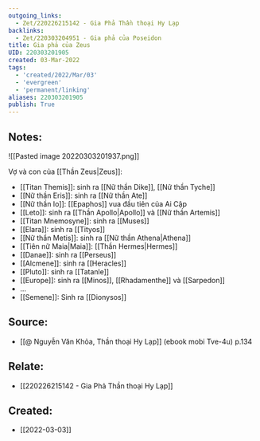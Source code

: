 ```yaml
---
outgoing_links:
  - Zet/220226215142 - Gia Phả Thần thoại Hy Lạp
backlinks:
  - Zet/220303204951 - Gia phả của Poseidon
title: Gia phả của Zeus
UID: 220303201905
created: 03-Mar-2022
tags:
  - 'created/2022/Mar/03'
  - 'evergreen'
  - 'permanent/linking'
aliases: 220303201905
publish: True
---
```

## Notes:
![[Pasted image 20220303201937.png]]

Vợ và con của [[Thần Zeus|Zeus]]:

- [[Titan Themis]]: sinh ra [[Nữ thần Dike]], [[Nữ thần Tyche]]
- [[Nữ thần Eris]]: sinh ra [[Nữ thần Ate]]
- [[Nữ thần Io]]: [[Epaphos]] vua đầu tiên của Ai Cập
- [[Leto]]: sinh ra [[Thần Apollo|Apollo]] và [[Nữ thần Artemis]]
- [[Titan Mnemosyne]]: sinh ra [[Muses]]
- [[Elara]]: sinh ra [[Tityos]]
- [[Nữ thần Metis]]: sinh ra [[Nữ thần Athena|Athena]]
- [[Tiên nữ Maia|Maia]]: [[Thần Hermes|Hermes]]
- [[Danae]]: sinh ra [[Perseus]]
- [[Alcmene]]: sinh ra [[Heracles]]
- [[Pluto]]: sinh ra [[Tatanle]]
- [[Europe]]: sinh ra [[Minos]], [[Rhadamenthe]] và [[Sarpedon]]
- ...
- [[Semene]]: Sinh ra [[Dionysos]]
## Source:
- [[@ Nguyễn Văn Khỏa, Thần thoại Hy Lạp]] (ebook mobi Tve-4u) p.134

## Relate:
- [[220226215142 - Gia Phả Thần thoại Hy Lạp]]
## Created:
- [[2022-03-03]]
